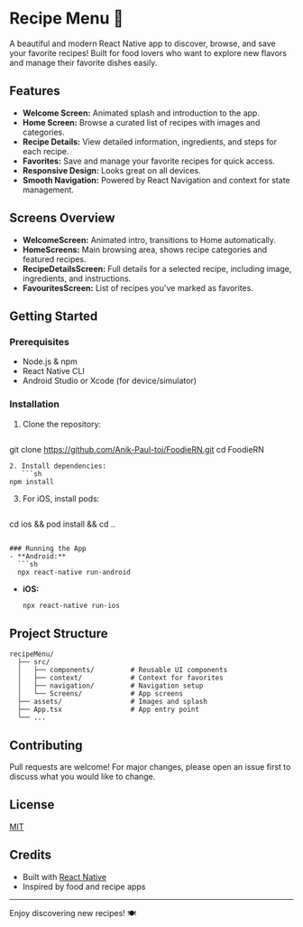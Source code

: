 # Recipe Menu 🍲

A beautiful and modern React Native app to discover, browse, and save your favorite recipes! Built for food lovers who want to explore new flavors and manage their favorite dishes easily.

## Features

- **Welcome Screen:** Animated splash and introduction to the app.
- **Home Screen:** Browse a curated list of recipes with images and categories.
- **Recipe Details:** View detailed information, ingredients, and steps for each recipe.
- **Favorites:** Save and manage your favorite recipes for quick access.
- **Responsive Design:** Looks great on all devices.
- **Smooth Navigation:** Powered by React Navigation and context for state management.

## Screens Overview

- **WelcomeScreen:** Animated intro, transitions to Home automatically.
- **HomeScreens:** Main browsing area, shows recipe categories and featured recipes.
- **RecipeDetailsScreen:** Full details for a selected recipe, including image, ingredients, and instructions.
- **FavouritesScreen:** List of recipes you've marked as favorites.

## Getting Started

### Prerequisites
- Node.js & npm
- React Native CLI
- Android Studio or Xcode (for device/simulator)

### Installation
1. Clone the repository:
   ```sh
git clone https://github.com/Anik-Paul-toj/FoodieRN.git
cd FoodieRN
```
2. Install dependencies:
   ```sh
npm install
```
3. For iOS, install pods:
   ```sh
cd ios && pod install && cd ..
```

### Running the App
- **Android:**
  ```sh
  npx react-native run-android
  ```
- **iOS:**
  ```sh
  npx react-native run-ios
  ```

## Project Structure
```
recipeMenu/
  ├── src/
  │   ├── components/         # Reusable UI components
  │   ├── context/            # Context for favorites
  │   ├── navigation/         # Navigation setup
  │   └── Screens/            # App screens
  ├── assets/                 # Images and splash
  ├── App.tsx                 # App entry point
  └── ...
```

## Contributing
Pull requests are welcome! For major changes, please open an issue first to discuss what you would like to change.

## License
[MIT](LICENSE)

## Credits
- Built with [React Native](https://reactnative.dev/)
- Inspired by food and recipe apps

---

Enjoy discovering new recipes! 🍽️
